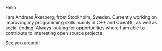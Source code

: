 Hello

I am Andreas Åkerberg, from Stockholm, Sweden. Currently working on improving my programming skills mainly in C++ and OpenGL, as well as social coding.
Always looking for opportunities where I am able to contribute to interesting open source projects.

See you around!
